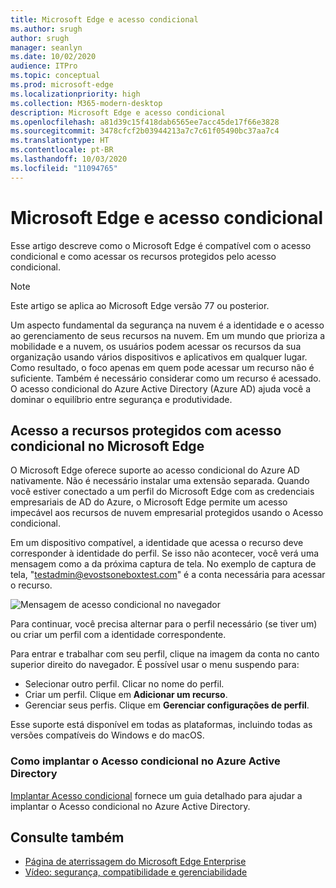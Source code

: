 ```yaml
---
title: Microsoft Edge e acesso condicional
ms.author: srugh
author: srugh
manager: seanlyn
ms.date: 10/02/2020
audience: ITPro
ms.topic: conceptual
ms.prod: microsoft-edge
ms.localizationpriority: high
ms.collection: M365-modern-desktop
description: Microsoft Edge e acesso condicional
ms.openlocfilehash: a81d39c15f418dab6565ee7acc45de17f66e3828
ms.sourcegitcommit: 3478cfcf2b03944213a7c7c61f05490bc37aa7c4
ms.translationtype: HT
ms.contentlocale: pt-BR
ms.lasthandoff: 10/03/2020
ms.locfileid: "11094765"
---
```

# Microsoft Edge e acesso condicional
  
Esse artigo descreve como o Microsoft Edge é compatível com o acesso condicional e como acessar os recursos protegidos pelo acesso condicional.

> [!NOTE]
> Este artigo se aplica ao Microsoft Edge versão 77 ou posterior.

Um aspecto fundamental da segurança na nuvem é a identidade e o acesso ao gerenciamento de seus recursos na nuvem. Em um mundo que prioriza a mobilidade e a nuvem, os usuários podem acessar os recursos da sua organização usando vários dispositivos e aplicativos em qualquer lugar. Como resultado, o foco apenas em quem pode acessar um recurso não é suficiente. Também é necessário considerar como um recurso é acessado. O acesso condicional do Azure Active Directory (Azure AD) ajuda você a dominar o equilíbrio entre segurança e produtividade.

## Acesso a recursos protegidos com acesso condicional no Microsoft Edge

O Microsoft Edge oferece suporte ao acesso condicional do Azure AD nativamente. Não é necessário instalar uma extensão separada. Quando você estiver conectado a um perfil do Microsoft Edge com as credenciais empresariais de AD do Azure, o Microsoft Edge permite um acesso impecável aos recursos de nuvem empresarial protegidos usando o Acesso condicional.

Em um dispositivo compatível, a identidade que acessa o recurso deve corresponder à identidade do perfil.  Se isso não acontecer, você verá uma mensagem como a da próxima captura de tela. No exemplo de captura de tela, "testadmin@evostsoneboxtest.com" é a conta necessária para acessar o recurso.

![Mensagem de acesso condicional no navegador](./media/edge-security/microsoft-edge-security-conditional-access.png)

Para continuar, você precisa alternar para o perfil necessário (se tiver um) ou criar um perfil com a identidade correspondente.

Para entrar e trabalhar com seu perfil, clique na imagem da conta no canto superior direito do navegador. É possível usar o menu suspendo para:

- Selecionar outro perfil. Clicar no nome do perfil.
- Criar um perfil. Clique em **Adicionar um recurso**.
- Gerenciar seus perfis. Clique em **Gerenciar configurações de perfil**.

Esse suporte está disponível em todas as plataformas, incluindo todas as versões compatíveis do Windows e do macOS.

### Como implantar o Acesso condicional no Azure Active Directory

[Implantar Acesso condicional](https://docs.microsoft.com/azure/active-directory/conditional-access/plan-conditional-access) fornece um guia detalhado para ajudar a implantar o Acesso condicional no Azure Active Directory.

## Consulte também

- [Página de aterrissagem do Microsoft Edge Enterprise](https://aka.ms/EdgeEnterprise)
- [Vídeo: segurança, compatibilidade e gerenciabilidade](/microsoft-edge-video-security-compatibility-manageability.md)
